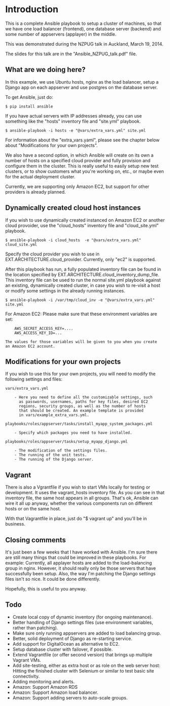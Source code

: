 
Introduction
============
This is a complete Ansible playbook to setup a cluster of machines,
so that we have one load balancer (frontend), one database server
(backend) and some number of appservers (applayer) in the middle.

This was demonstrated during the NZPUG talk in Auckland, March 19, 2014.

The slides for this talk are in the "Ansible_NZPUG_talk.pdf" file.


What are we doing here?
-----------------------
In this example, we use Ubuntu hosts, nginx as the load balancer,
setup a Django app on each appserver and use postgres on the database
server.

To get Ansible, just do:

    $ pip install ansible

If you have actual servers with IP addresses already, you can use
something like the "hosts" inventory file and "site.yml" playbook.

    $ ansible-playbook -i hosts -e "@vars/extra_vars.yml" site.yml

For information about the "extra_vars.yaml", please see the chapter
below about "Modifications for your own projects".

We also have a second option, in which Ansible will create on its own a number
of hosts on a specified cloud provider and fully provision and configure them
in the cluster. This is really useful to easily setup new test clusters, or to
show customers what you're working on, etc., or maybe even for the actual
deployment cluster.

Currently, we are supporting only Amazon EC2, but support for other providers
is already planned.


Dynamically created cloud host instances
----------------------------------------
If you wish to use dynamically created instanced on Amazon EC2 or another
cloud provoider, use the "cloud_hosts" inventory file and "cloud_site.yml"
playbook.

    $ ansible-playbook -i cloud_hosts  -e "@vars/extra_vars.yml" cloud_site.yml

Specify the cloud provider you wish to use in EXT.ARCHITECTURE.cloud_provider.
Currently, only "ec2" is supported.

After this playbook has run, a fully populated inventory file can be found
in the location specified by EXT.ARCHITECTURE.cloud_inventory_dump_file. This
inventory file can be used to run the normal site.yml playbook against an
existing, dynamically created cluster, in case you wish to re-visit a host
or modify some settings in the already running instances.

    $ ansible-playbook -i /var/tmp/cloud_inv -e "@vars/extra_vars.yml" site.yml

For Amazon EC2:
    Please make sure that these environment variables are set:

        AWS_SECRET_ACCESS_KEY=....
        AWS_ACCESS_KEY_ID=...

    The values for those variables will be given to you when you create
    an Amazon EC2 account.


Modifications for your own projects
-----------------------------------
If you wish to use this for your own projects, you will need to modify
the following settings and files:

    vars/extra_vars.yml

        - Here you need to define all the customizable settings, such
          as passwords, usernames, paths for key files, desired EC2
          regions, security groups, as well as the number of hosts
          that should be created. An example template is provided
          in vars/example_extra_vars.yml.

    playbooks/roles/appserver/tasks/install_myapp_system_packages.yml

        - Specify which packages you need to have installed.

    playbooks/roles/appserver/tasks/setup_myapp_django.yml

        - The modification of the settings files.
        - The running of the unit tests.
        - The running of the Django server.

Vagrant
-------
There is also a Vgrantfile if you wish to start VMs locally for testing or
development. It uses the vagrant_hosts inventory file. As you can see in that
inventory file, the same host appears in all groups. That's ok, Ansible can
wire it all up anyway, whether the various components run on different hosts
or on the same host.

With that Vagrantfile in place, just do "$ vagrant up" and you'll be in
business.


Closing comments
----------------
It's just been a few weeks that I have worked with Ansible. I'm sure there are
still many things that could be improved in these playbooks. For example:
Currently, all applayer hosts are added to the load-balancing group in nginx.
However, it should really only be those servers that have successfully been
setup. Also, the way I'm patching the Django settings files isn't so nice. It
could be done differently.

Hopefully, this is useful to you anyway.


Todo
----
- Create local copy of dynamic inventory (for ongoing maintenance).
- Better handling of Django settings files (use environment variables,
  rather than patching).
- Make sure only running appservers are added to load balancing group.
- Better, solid deployment of Django as re-starting service.
- Add support for DigitalOcean as alternative to EC2.
- Setup database cluster with failover, if possible.
- Extend Vagrantfile (or offer second version) that brings up multiple
  Vagrant VMs.
- Add site-testing, either as extra host or as role on the web server
  host: Hitting the finished cluster with Selenium or similar to test
  basic site connectivity.
- Adding monitoring and alerts.
- Amazon: Support Amazon RDS
- Amazon: Support Amazon load balancer.
- Amazon: Support adding servers to auto-scale groups.


